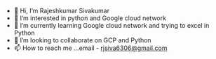 - 👋 Hi, I’m Rajeshkumar Sivakumar
- 👀 I’m interested in python and Google cloud network
- 🌱 I’m currently learning Google cloud network and trying to excel in Python
- 💞️ I’m looking to collaborate on GCP and Python
- 📫 How to reach me ...email - rjsiva6306@gmail.com


<!---
rjsiva6306/rjsiva6306 is a ✨ special ✨ repository because its `README.md` (this file) appears on your GitHub profile.
You can click the Preview link to take a look at your changes.
--->
